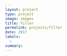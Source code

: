 ```yaml
---
layout: project
type: project
image: images
title: Filler
permalink: projects/filler
date: 2017
labels:
  - 
summary: 
---
```

